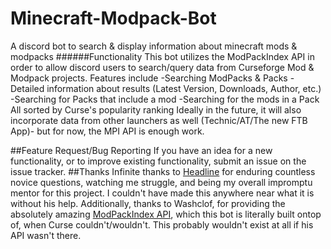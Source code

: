 # Minecraft-Modpack-Bot
A discord bot to search &amp; display information about minecraft mods &amp; modpacks
######Functionality
This bot utilizes the ModPackIndex API in order to allow discord users to search/query data from Curseforge Mod & Modpack projects.
Features include
-Searching ModPacks & Packs
   -Detailed information about results (Latest Version, Downloads, Author, etc.)
-Searching for Packs that include a mod
-Searching for the mods in a Pack
All sorted by Curse's popularity ranking
Ideally in the future, it will also incorporate data from other launchers as well (Technic/AT/The new FTB App)- but for now, the MPI API is enough work.

##Feature Request/Bug Reporting
If you have an idea for a new functionality, or to improve existing functionality, submit an issue on the issue tracker.
##Thanks
Infinite thanks to [Headline](https://github.com/Headline) for enduring countless novice questions, watching me struggle, and being my overall impromptu mentor for this project. I couldn't have made this anywhere near what it is without his help.
Additionally, thanks to Washclof, for providing the absolutely amazing [ModPackIndex API](https://modpackindex.docs.apiary.io/), which this bot is literally built ontop of, when Curse couldn't/wouldn't. This probably wouldn't exist at all if his API wasn't there. 
